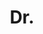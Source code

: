 ---
name: Francesco Pinto
title: Dr.
email: mailto:francesco.pinto@stx.ox.ac.uk
website: https://scholar.google.com/citations?user=rqAdo2MAAAAJ&hl=en
note: Exambined by Prof. Yee Whye Teh, Oxford and Prof. Taylan Cemgil, Bogazici University
category: Graduate Students
photo: 
year: 2024
---